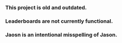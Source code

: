 ### This project is old and outdated.
### Leaderboards are not currently functional.
### Jaosn is an intentional misspelling of Jason.
